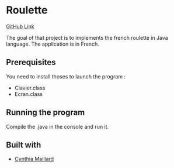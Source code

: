 # Roulette

[GitHub Link](https://www.github.com/lgrandperrin/Roulette/)

The goal of that project is to implements the french roulette in Java language.
The application is in French.

## Prerequisites

You need to install thoses to launch the program :
* Clavier.class
* Ecran.class

## Running the program

Compile the .java in the console and run it.

## Built with

* [Cynthia Maillard](https://github.com/Kiraya08)
